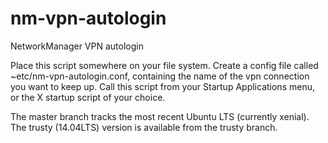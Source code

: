 nm-vpn-autologin
================

NetworkManager VPN autologin

Place this script somewhere on your file system. Create a config file
called ~etc/nm-vpn-autologin.conf, containing the name of the vpn connection
you want to keep up. Call this script from your Startup Applications menu,
or the X startup script of your choice.

The master branch tracks the most recent Ubuntu LTS (currently xenial). The trusty
(14.04LTS) version is available from the trusty branch.
